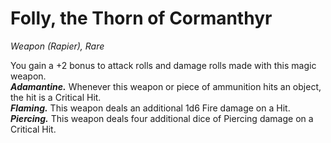 # Folly, the Thorn of Cormanthyr
*Weapon (Rapier), Rare*

You gain a +2 bonus to attack rolls and damage rolls made with this magic weapon.  
***Adamantine.*** Whenever this weapon or piece of ammunition hits an object, the hit is a Critical Hit.  
***Flaming.*** This weapon deals an additional 1d6 Fire damage on a Hit.  
***Piercing.*** This weapon deals four additional dice of Piercing damage on a Critical Hit.